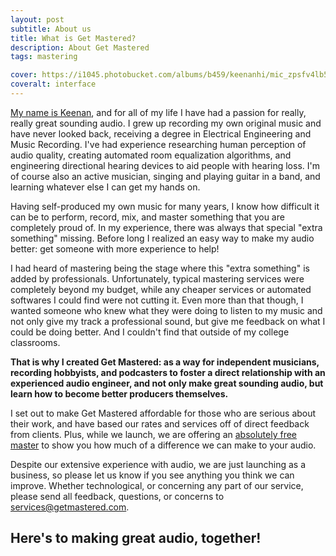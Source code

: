 ```yaml
---
layout: post
subtitle: About us
title: What is Get Mastered?
description: About Get Mastered
tags: mastering

cover: https://i1045.photobucket.com/albums/b459/keenanhi/mic_zpsfv4lb5bd.jpg
coveralt: interface
---
```


[My name is Keenan](/blog/about/Who-We-Are/), and for all of my life I have had a passion for really, really great sounding audio. I grew up recording my own original music and have never looked back, receiving a degree in Electrical Engineering and Music Recording. I've had experience researching human perception of audio quality, creating automated room equalization algorithms, and engineering directional hearing devices to aid people with hearing loss. I'm of course also an active musician, singing and playing guitar in a band, and learning whatever else I can get my hands on.

Having self-produced my own music for many years, I know how difficult it can be to perform, record, mix, and master something that you are completely proud of. In my experience, there was always that special "extra something" missing. Before long I realized an easy way to make my audio better: get someone with more experience to help!

I had heard of mastering being the stage where this "extra something" is added by professionals. Unfortunately, typical mastering services were completely beyond my budget, while any cheaper services or automated softwares I could find were not cutting it. Even more than that though, I wanted someone who knew what they were doing to listen to my music and not only give my track a professional sound, but give me feedback on what I could be doing better. And I couldn't find that outside of my college classrooms.

**That is why I created Get Mastered: as a way for independent musicians, recording hobbyists, and podcasters to foster a direct relationship with an experienced audio engineer, and not only make great sounding audio, but learn how to become better producers themselves.**

I set out to make Get Mastered affordable for those who are serious about their work, and have based our rates and services off of direct feedback from clients. Plus, while we launch, we are offering an [absolutely free master](/) to show you how much of a difference we can make to your audio.

Despite our extensive experience with audio, we are just launching as a business, so please let us know if you see anything you think we can improve. Whether technological, or concerning any part of our service, please send all feedback, questions, or concerns to <a href="mailto:services@getmastered.com?Subject=Feedback" target="_top">services@getmastered.com</a>.

## Here's to making great audio, together!
